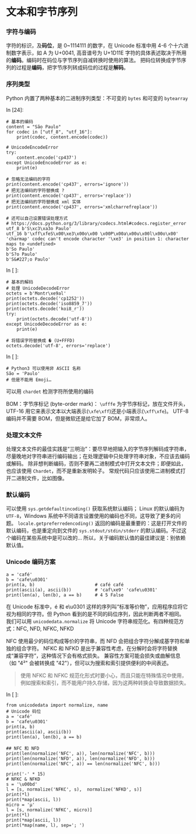 # 文本和字节序列

### 字符与编码

字符的标识，及**码位**，是 0~1114111 的数字，在 Unicode 标准中用 4-6 个十六进制数字表示，如 A 为 U+0041, 高音谱号为 U+1D11E
字符的具体表述取决于所用的**编码**。编码时在码位与字节序列自减转换时使用的算法。
把码位转换成字节序列的过程是**编码**，把字节序列转成码位的过程是**解码**。

### 序列类型

Python 内置了两种基本的二进制序列类型：不可变的 `bytes` 和可变的 `bytearray`

In [24]:

```
# 基本的编码
content = "São Paulo"
for codec in ["utf_8", "utf_16"]:
    print(codec, content.encode(codec))

# UnicodeEncodeError
try:
    content.encode('cp437')
except UnicodeEncodeError as e:
    print(e)

# 忽略无法编码的字符
print(content.encode('cp437', errors='ignore'))
# 把无法编码的字符替换成 ?
print(content.encode('cp437', errors='replace'))
# 把无法编码的字符替换成 xml 实体
print(content.encode('cp437', errors='xmlcharrefreplace'))

# 还可以自己设置错误处理方式
# https://docs.python.org/3/library/codecs.html#codecs.register_error
utf_8 b'S\xc3\xa3o Paulo'
utf_16 b'\xff\xfeS\x00\xe3\x00o\x00 \x00P\x00a\x00u\x00l\x00o\x00'
'charmap' codec can't encode character '\xe3' in position 1: character maps to <undefined>
b'So Paulo'
b'S?o Paulo'
b'S&#227;o Paulo'
```

In [ ]:

```
# 基本的解码
# 处理 UnicodeDecodeError
octets = b'Montr\xe9al'
print(octets.decode('cp1252'))
print(octets.decode('iso8859_7'))
print(octets.decode('koi8_r'))
try:
    print(octets.decode('utf-8'))
except UnicodeDecodeError as e:
    print(e)

# 将错误字符替换成 � (U+FFFD)
octets.decode('utf-8', errors='replace')
```

In [ ]:

```
# Python3 可以使用非 ASCII 名称
São = 'Paulo'
# 但是不能用 Emoji…
```

可以用 `chardet` 检测字符所使用的编码

BOM：字节序标记 (byte-order mark)：
`\ufffe` 为字节序标记，放在文件开头，UTF-16 用它来表示文本以大端表示(`\xfe\xff`)还是小端表示(`\xff\xfe`)。
UTF-8 编码并不需要 BOM，但是微软还是给它加了 BOM，非常烦人。

### 处理文本文件

处理文本文件的最佳实践是“三明治”：要尽早地把输入的字节序列解码成字符串，尽量晚地对字符串进行编码输出；在处理逻辑中只处理字符串对象，不应该去编码或解码。
除非想判断编码，否则不要再二进制模式中打开文本文件；即便如此，也应该使用 `Chardet`，而不是重新发明轮子。
常规代码只应该使用二进制模式打开二进制文件，比如图像。

### 默认编码

可以使用 `sys.getdefaultincoding()` 获取系统默认编码；
Linux 的默认编码为 `UTF-8`，Windows 系统中不同语言设置使用的编码也不同，这导致了更多的问题。
`locale.getpreferredencoding()` 返回的编码是最重要的：这是打开文件的默认编码，也是重定向到文件的 `sys.stdout/stdin/stderr` 的默认编码。不过这个编码在某些系统中是可以改的…
所以，关于编码默认值的最佳建议是：别依赖默认值。

### Unicode 编码方案

```
a = 'café'
b = 'cafe\u0301'
print(a, b)                       # café café
print(ascii(a), ascii(b))         # 'caf\xe9' 'cafe\u0301'
print(len(a), len(b), a == b)     # 4 5 False
```

在 Unicode 标准中，é 和 e\u0301 这样的序列叫“标准等价物”，应用程序应将它视为相同的字符。但 Python 看到的是不同的码位序列，因此判断两者不相同。
我们可以用 `unicodedata.normalize` 将 Unicode 字符串规范化。有四种规范方式：NFC, NFD, NFKC, NFKD

NFC 使用最少的码位构成等价的字符串，而 NFD 会把组合字符分解成基字符和单独的组合字符。
NFKC 和 NFKD 是出于兼容性考虑，在分解时会将字符替换成“兼容字符”，这种情况下会有格式损失。
兼容性方案可能会损失或曲解信息（如 "4²" 会被转换成 "42"），但可以为搜索和索引提供便利的中间表述。

> 使用 NFKC 和 NFKC 规范化形式时要小心，而且只能在特殊情况中使用，例如搜索和索引，而不能用户持久存储，因为这两种转换会导致数据损失。

In [ ]:

```
from unicodedata import normalize, name
# Unicode 码位
a = 'café'
b = 'cafe\u0301'
print(a, b)
print(ascii(a), ascii(b))
print(len(a), len(b), a == b)

## NFC 和 NFD
print(len(normalize('NFC', a)), len(normalize('NFC', b)))
print(len(normalize('NFD', a)), len(normalize('NFD', b)))
print(len(normalize('NFC', a)) == len(normalize('NFC', b)))

print('-' * 15)
# NFKC & NFKD
s = '\u00bd'
l = [s, normalize('NFKC', s),  normalize('NFKD', s)]
print(*l)
print(*map(ascii, l))
micro = 'μ'
l = [s, normalize('NFKC', micro)]
print(*l)
print(*map(ascii, l))
print(*map(name, l), sep='; ')
```


